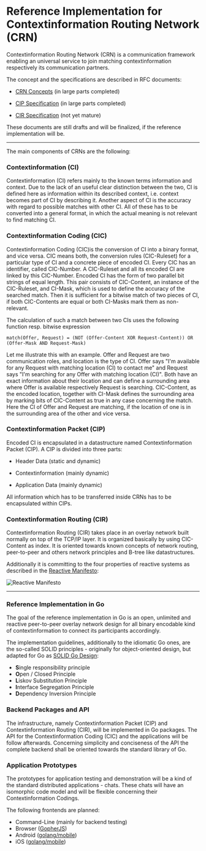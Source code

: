# Reference Implementation for Contextinformation Routing Network (CRN)

Contextinformation Routing Network (CRN) is a communication framework enabling
an universal service to join matching contextinformation respectively its
communication partners.

The concept and the specifications are described in RFC documents:

 * [CRN Concepts](https://raw.githubusercontent.com/stefanhans/golang-contexting/master/RFC/CRN_Concepts.txt)
 (in large parts completed)

 * [CIP Specification](https://raw.githubusercontent.com/stefanhans/golang-contexting/master/RFC/CIP_Specification.txt)
 (in large parts completed)

 * [CIR Specification](https://raw.githubusercontent.com/stefanhans/golang-contexting/master/RFC/CIR_Specification.txt)
 (not yet mature)

These documents are still drafts and will be finalized, if the reference implementation will be.


---
The main components of CRNs are the following:

### Contextinformation (CI)
Contextinformation (CI) refers mainly to the known terms information and context.
Due to the lack of an useful clear distinction between the two, CI is defined
here as information within its described context, i.e. context becomes part of
CI by describing it.
Another aspect of CI is the accuracy with regard to possible matches with other
CI. All of these has to be converted into a general format, in which the actual
meaning is not relevant to find matching CI.

### Contextinformation Coding (CIC)
Contextinformation Coding (CIC)is the conversion of CI into a binary format,
and vice versa.  CIC means both, the conversion rules (CIC-Ruleset) for a
particular type of CI and a concrete piece of encoded CI.
Every CIC has an identifier, called CIC-Number.
A CIC-Ruleset and all its encoded CI are linked by this CIC-Number. Encoded CI
has the form of two parallel bit strings of equal length.  This pair
consists of CIC-Content, an instance of the CIC-Ruleset, and CI-Mask, which is
used to define the accuracy of the searched match.  Then it is sufficient for
a bitwise match of two pieces of CI, if both CIC-Contents are equal or both
CI-Masks mark them as non-relevant.

The calculation of such a match between two CIs uses the following function
resp. bitwise expression

    match(Offer, Request) = (NOT (Offer-Content XOR Request-Content)) OR (Offer-Mask AND Request-Mask)


Let me illustrate this with an example.
Offer and Request are two communication roles, and location is the type of CI.
Offer says "I'm available for any Request with matching location (CI) to contact me" and
Request says "I'm searching for any Offer with matching location (CI)".
Both have an exact information about their location and can define a
surrounding area where Offer is available respectively Request is searching.
CIC-Content, as the encoded location, together with CI-Mask defines the
surrounding area by marking bits of CIC-Content as true in any case concerning
the match.  Here the CI of Offer and Request are matching, if the location of
one is in the surrounding area of the other and vice versa.

### Contextinformation Packet (CIP)
Encoded CI is encapsulated in a datastructure named Contextinformation Packet (CIP).
A CIP is divided into three parts:

 * Header Data
 (static and dynamic)

 * Contextinformation
 (mainly dynamic)

 * Application Data
 (mainly dynamic)

All information which has to be transferred inside CRNs has to be encapsulated
within CIPs.

### Contextinformation Routing (CIR)
Contextinformation Routing (CIR) takes place in an overlay network built
normally on top of the TCP/IP layer. It is organized basically by using
CIC-Content as index. It is oriented towards known concepts of network routing,
peer-to-peer and others network principles and B-tree like datastructures.

Additionally it is committing to the four properties of reactive systems as described
in the [Reactive Manifesto](http://www.reactivemanifesto.org/):

![Reactive Manifesto](http://www.reactivemanifesto.org/images/reactive-traits.svg)


---
### Reference Implementation in Go

The goal of the reference implementation in Go is an open, unlimited and reactive
peer-to-peer overlay network design for all binary encodable kind of contextinformation
to connect its participants accordingly.

The implementation guidelines, additionally to the idiomatic Go ones, are
the so-called SOLID principles - originally for object-oriented design, but adapted for Go
as [SOLID Go Design](https://dave.cheney.net/2016/08/20/solid-go-design):

 * **S**ingle responsibility principle
 * **O**pen / Closed Principle
 * **L**iskov Substitution Principle
 * **I**nterface Segregation Principle
 * **D**ependency Inversion Principle

### Backend Packages and API

The infrastructure, namely Contextinformation Packet (CIP) and Contextinformation Routing (CIR),
will be implemented in Go packages. The API for the Contextinformation Coding (CIC) and the applications
will be follow afterwards. Concerning simplicity and conciseness of the API the complete backend
shall be oriented towards the standard library of Go.


### Application Prototypes

The prototypes for application testing and demonstration will be a kind of the standard distributed applications - chats.
These chats will have an isomorphic code model and will be flexible concerning their Contextinformation Codings.

The following frontends are planned:

 * Command-Line (mainly for backend testing)
 * Browser ([GopherJS](https://github.com/gopherjs/gopherjs))
 * Android ([golang/mobile](https://github.com/golang/mobile))
 * iOS ([golang/mobile](https://github.com/golang/mobile))
